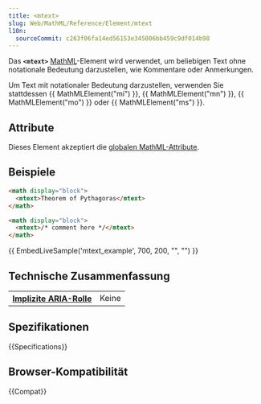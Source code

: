 ```yaml
---
title: <mtext>
slug: Web/MathML/Reference/Element/mtext
l10n:
  sourceCommit: c263f06fa14ed56153e345006bb459c9df014b98
---
```


Das **`<mtext>`** [MathML](/de/docs/Web/MathML)-Element wird verwendet, um beliebigen Text ohne notationale Bedeutung darzustellen, wie Kommentare oder Anmerkungen.

Um Text mit notationaler Bedeutung darzustellen, verwenden Sie stattdessen {{ MathMLElement("mi") }}, {{ MathMLElement("mn") }}, {{ MathMLElement("mo") }} oder {{ MathMLElement("ms") }}.

## Attribute

Dieses Element akzeptiert die [globalen MathML-Attribute](/de/docs/Web/MathML/Reference/Global_attributes).

## Beispiele

```html
<math display="block">
  <mtext>Theorem of Pythagoras</mtext>
</math>

<math display="block">
  <mtext>/* comment here */</mtext>
</math>
```

{{ EmbedLiveSample('mtext_example', 700, 200, "", "") }}

## Technische Zusammenfassung

<table class="properties">
  <tr>
    <th scope="row">
      <a href="/de/docs/Web/Accessibility/ARIA/Reference/Roles">Implizite ARIA-Rolle</a>
    </th>
    <td>
      Keine
    </td>
  </tr>
</table>

## Spezifikationen

{{Specifications}}

## Browser-Kompatibilität

{{Compat}}
